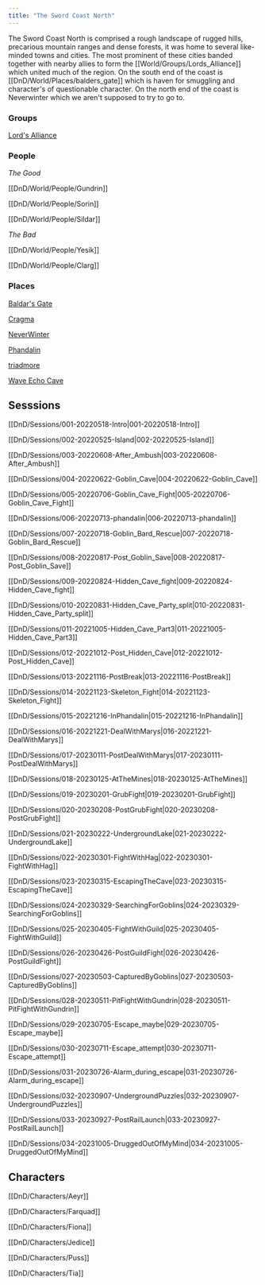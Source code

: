 ```yaml
---
title: "The Sword Coast North"
---
```


The Sword Coast North is comprised a rough landscape of rugged hills, precarious mountain ranges and dense forests, it was home to several like-minded towns and cities. The most prominent of these cities banded together with nearby allies to form the [[World/Groups/Lords_Alliance]] which united much of the region. On the south end of the coast is [[DnD/World/Places/balders_gate]] which is haven for smuggling and character's of questionable character. On the north end of the coast is Neverwinter which we aren't supposed to try to go to.

### Groups

[Lord's Alliance](dnd/world/groups/lords_alliance.md)

### People

*The Good*

[[DnD/World/People/Gundrin]]

[[DnD/World/People/Sorin]]

[[DnD/World/People/Sildar]]

*The Bad*

[[DnD/World/People/Yesik]]

[[DnD/World/People/Clarg]]


### Places

[Baldar's Gate](dnd/world/places/balders_gate)

[Cragma](dnd/world/places/Cragma)

[NeverWinter](dnd/world/places/neverwinter)

[Phandalin](dnd/world/places/phandalin)

[triadmore](dnd/world/places/triadmore)

[Wave Echo Cave](dnd/world/places/wave_echo_cave)


## Sesssions

[[DnD/Sessions/001-20220518-Intro|001-20220518-Intro]]

[[DnD/Sessions/002-20220525-Island|002-20220525-Island]]

[[DnD/Sessions/003-20220608-After_Ambush|003-20220608-After_Ambush]]

[[DnD/Sessions/004-20220622-Goblin_Cave|004-20220622-Goblin_Cave]]

[[DnD/Sessions/005-20220706-Goblin_Cave_Fight|005-20220706-Goblin_Cave_Fight]]

[[DnD/Sessions/006-20220713-phandalin|006-20220713-phandalin]]

[[DnD/Sessions/007-20220718-Goblin_Bard_Rescue|007-20220718-Goblin_Bard_Rescue]]

[[DnD/Sessions/008-20220817-Post_Goblin_Save|008-20220817-Post_Goblin_Save]]

[[DnD/Sessions/009-20220824-Hidden_Cave_fight|009-20220824-Hidden_Cave_fight]]

[[DnD/Sessions/010-20220831-Hidden_Cave_Party_split|010-20220831-Hidden_Cave_Party_split]]

[[DnD/Sessions/011-20221005-Hidden_Cave_Part3|011-20221005-Hidden_Cave_Part3]]

[[DnD/Sessions/012-20221012-Post_Hidden_Cave|012-20221012-Post_Hidden_Cave]]

[[DnD/Sessions/013-20221116-PostBreak|013-20221116-PostBreak]]

[[DnD/Sessions/014-20221123-Skeleton_Fight|014-20221123-Skeleton_Fight]]

[[DnD/Sessions/015-20221216-InPhandalin|015-20221216-InPhandalin]]

[[DnD/Sessions/016-20221221-DealWithMarys|016-20221221-DealWithMarys]]

[[DnD/Sessions/017-20230111-PostDealWithMarys|017-20230111-PostDealWithMarys]]

[[DnD/Sessions/018-20230125-AtTheMines|018-20230125-AtTheMines]]

[[DnD/Sessions/019-20230201-GrubFight|019-20230201-GrubFight]]

[[DnD/Sessions/020-20230208-PostGrubFight|020-20230208-PostGrubFight]]

[[DnD/Sessions/021-20230222-UndergroundLake|021-20230222-UndergroundLake]]

[[DnD/Sessions/022-20230301-FightWithHag|022-20230301-FightWithHag]]

[[DnD/Sessions/023-20230315-EscapingTheCave|023-20230315-EscapingTheCave]]

[[DnD/Sessions/024-20230329-SearchingForGoblins|024-20230329-SearchingForGoblins]]

[[DnD/Sessions/025-20230405-FightWithGuild|025-20230405-FightWithGuild]]

[[DnD/Sessions/026-20230426-PostGuildFight|026-20230426-PostGuildFight]]

[[DnD/Sessions/027-20230503-CapturedByGoblins|027-20230503-CapturedByGoblins]]

[[DnD/Sessions/028-20230511-PitFightWithGundrin|028-20230511-PitFightWithGundrin]]

[[DnD/Sessions/029-20230705-Escape_maybe|029-20230705-Escape_maybe]]

[[DnD/Sessions/030-20230711-Escape_attempt|030-20230711-Escape_attempt]]

[[DnD/Sessions/031-20230726-Alarm_during_escape|031-20230726-Alarm_during_escape]]

[[DnD/Sessions/032-20230907-UndergroundPuzzles|032-20230907-UndergroundPuzzles]]

[[DnD/Sessions/033-20230927-PostRailLaunch|033-20230927-PostRailLaunch]]

[[DnD/Sessions/034-20231005-DruggedOutOfMyMind|034-20231005-DruggedOutOfMyMind]]



## Characters

[[DnD/Characters/Aeyr]]

[[DnD/Characters/Farquad]]

[[DnD/Characters/Fiona]]

[[DnD/Characters/Jedice]]

[[DnD/Characters/Puss]]

[[DnD/Characters/Tia]]

